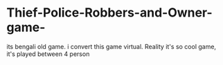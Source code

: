 # Thief-Police-Robbers-and-Owner-game-
its bengali old game. i convert this game virtual. Reality it's so cool game, it's played between 4 person
